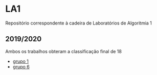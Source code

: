 # LA1
Repositório correspondente à cadeira de Laboratórios de Algoritmia 1

## 2019/2020
Ambos os trabalhos obteram a classificação final de 18
- [grupo 1](https://github.com/NECC/LA1PL2G01)  
- [grupo 6](https://github.com/NECC/LA1PL2G06)

